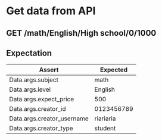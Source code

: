# Get data from API 

## GET /math/English/High school/0/1000

## Expectation

| Assert | Expected |
| - | - |
| Data.args.subject | math |
| Data.args.level | English |
| Data.args.expect_price | 500 |
| Data.args.creator_id | 0123456789 |
| Data.args.creator_username | riariaria |
| Data.args.creator_type | student |


